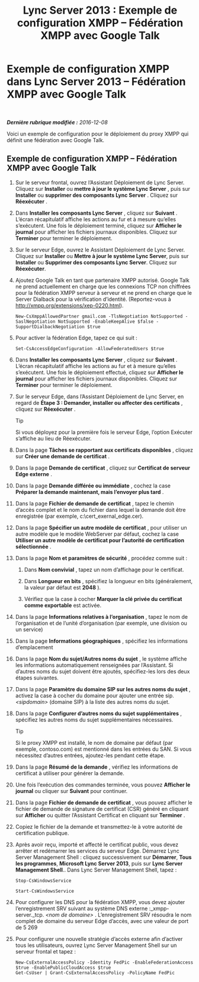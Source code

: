 ﻿---
title: 'Lync Server 2013 : Exemple de configuration XMPP – Fédération XMPP avec Google Talk'
TOCTitle: Exemple de configuration XMPP – Fédération XMPP avec Google Talk
ms:assetid: 360a2f7b-015b-4e93-ac67-0f609c21f1a2
ms:mtpsurl: https://technet.microsoft.com/fr-fr/library/JJ204807(v=OCS.15)
ms:contentKeyID: 49296845
ms.date: 12/10/2016
mtps_version: v=OCS.15
ms.translationtype: HT
---

# Exemple de configuration XMPP dans Lync Server 2013 – Fédération XMPP avec Google Talk

 

_**Dernière rubrique modifiée :** 2016-12-08_

Voici un exemple de configuration pour le déploiement du proxy XMPP qui définit une fédération avec Google Talk.

## Exemple de configuration XMPP – Fédération XMPP avec Google Talk

1.  Sur le serveur frontal, ouvrez l’Assistant Déploiement de Lync Server. Cliquez sur **Installer** ou **mettre à jour le système Lync Server** , puis sur **Installer** ou **supprimer des composants Lync Server** . Cliquez sur **Réexécuter** .

2.  Dans **Installer les composants Lync Server** , cliquez sur **Suivant** . L’écran récapitulatif affiche les actions au fur et à mesure qu’elles s’exécutent. Une fois le déploiement terminé, cliquez sur **Afficher le journal** pour afficher les fichiers journaux disponibles. Cliquez sur **Terminer** pour terminer le déploiement.

3.  Sur le serveur Edge, ouvrez le Assistant Déploiement de Lync Server. Cliquez sur **Installer** ou **Mettre à jour le système Lync Server**, puis sur **Installer** ou **Supprimer des composants Lync Server**. Cliquez sur **Réexécuter**.

4.  Ajoutez Google Talk en tant que partenaire XMPP autorisé. Google Talk ne prend actuellement en charge que les connexions TCP non chiffrées pour la fédération XMPP serveur à serveur et ne prend en charge que le Server Dialback pour la vérification d’identité. (Reportez-vous à <http://xmpp.org/extensions/xep-0220.html>).
    
        New-CsXmppAllowedPartner gmail.com -TlsNegotiation NotSupported -SaslNegotiation NotSupported -EnableKeepAlive $false -SupportDialbackNegotiation $true

5.  Pour activer la fédération Edge, tapez ce qui suit :
    
        Set-CsAccessEdgeConfiguration -AllowFederatedUsers $true

6.  Dans **Installer les composants Lync Server** , cliquez sur **Suivant** . L’écran récapitulatif affiche les actions au fur et à mesure qu’elles s’exécutent. Une fois le déploiement effectué, cliquez sur **Afficher le journal** pour afficher les fichiers journaux disponibles. Cliquez sur **Terminer** pour terminer le déploiement.

7.  Sur le serveur Edge, dans l’Assistant Déploiement de Lync Server, en regard de **Étape 3 : Demander, installer ou affecter des certificats** , cliquez sur **Réexécuter** .
    
    > [!TIP]  
    > Si vous déployez pour la première fois le serveur Edge, l’option Exécuter s’affiche au lieu de Réexécuter.


8.  Dans la page **Tâches se rapportant aux certificats disponibles** , cliquez sur **Créer une demande de certificat** .

9.  Dans la page **Demande de certificat** , cliquez sur **Certificat de serveur Edge externe** .

10. Dans la page **Demande différée ou immédiate** , cochez la case **Préparer la demande maintenant, mais l’envoyer plus tard** .

11. Dans la page **Fichier de demande de certificat** , tapez le chemin d’accès complet et le nom du fichier dans lequel la demande doit être enregistrée (par exemple, c:\\cert\_exernal\_edge.cer).

12. Dans la page **Spécifier un autre modèle de certificat** , pour utiliser un autre modèle que le modèle WebServer par défaut, cochez la case **Utiliser un autre modèle de certificat pour l’autorité de certification sélectionnée** .

13. Dans la page **Nom et paramètres de sécurité** , procédez comme suit :
    
    1.  Dans **Nom convivial** , tapez un nom d’affichage pour le certificat.
    
    2.  Dans **Longueur en bits** , spécifiez la longueur en bits (généralement, la valeur par défaut est **2048** ).
    
    3.  Vérifiez que la case à cocher **Marquer la clé privée du certificat comme exportable** est activée.

14. Dans la page **Informations relatives à l’organisation** , tapez le nom de l’organisation et de l’unité d’organisation (par exemple, une division ou un service)

15. Dans la page **Informations géographiques** , spécifiez les informations d’emplacement

16. Dans la page **Nom du sujet/Autres noms du sujet** , le système affiche les informations automatiquement renseignées par l’Assistant. Si d’autres noms du sujet doivent être ajoutés, spécifiez-les lors des deux étapes suivantes.

17. Dans la page **Paramètre du domaine SIP sur les autres noms du sujet** , activez la case à cocher du domaine pour ajouter une entrée sip. *\<sipdomain\>* (domaine SIP) à la liste des autres noms du sujet.

18. Dans la page **Configurer d’autres noms du sujet supplémentaires** , spécifiez les autres noms du sujet supplémentaires nécessaires.
    
    > [!TIP]  
    > Si le proxy XMPP est installé, le nom de domaine par défaut (par exemple, contoso.com) est mentionné dans les entrées du SAN. Si vous nécessitez d’autres entrées, ajoutez-les pendant cette étape.


19. Dans la page **Résumé de la demande** , vérifiez les informations de certificat à utiliser pour générer la demande.

20. Une fois l’exécution des commandes terminée, vous pouvez **Afficher le journal** ou cliquer sur **Suivant** pour continuer.

21. Dans la page **Fichier de demande de certificat** , vous pouvez afficher le fichier de demande de signature de certificat (CSR) généré en cliquant sur **Afficher** ou quitter l’Assistant Certificat en cliquant sur **Terminer** .

22. Copiez le fichier de la demande et transmettez-le à votre autorité de certification publique.

23. Après avoir reçu, importé et affecté le certificat public, vous devez arrêter et redémarrer les services du serveur Edge. Démarrez Lync Server Management Shell : cliquez successivement sur **Démarrer**, **Tous les programmes**, **Microsoft Lync Server 2013**, puis sur **Lync Server Management Shell**.. Dans Lync Server Management Shell, tapez :
    
    ```
    Stop-CsWindowsService
    ```
    ```
    Start-CsWindowsService
    ```

24. Pour configurer les DNS pour la fédération XMPP, vous devez ajouter l’enregistrement SRV suivant au système DNS externe :\_xmpp-server.\_tcp. *\<nom de domaine\>* . L’enregistrement SRV résoudra le nom complet de domaine du serveur Edge d’accès, avec une valeur de port de 5 269

25. Pour configurer une nouvelle stratégie d’accès externe afin d’activer tous les utilisateurs, ouvrez Lync Server Management Shell sur un serveur frontal et tapez :
    
        New-CsExternalAccessPolicy -Identity FedPic -EnableFederationAccess $true -EnablePublicCloudAccess $true
        Get-CsUser | Grant-CsExternalAccessPolicy -PolicyName FedPic

